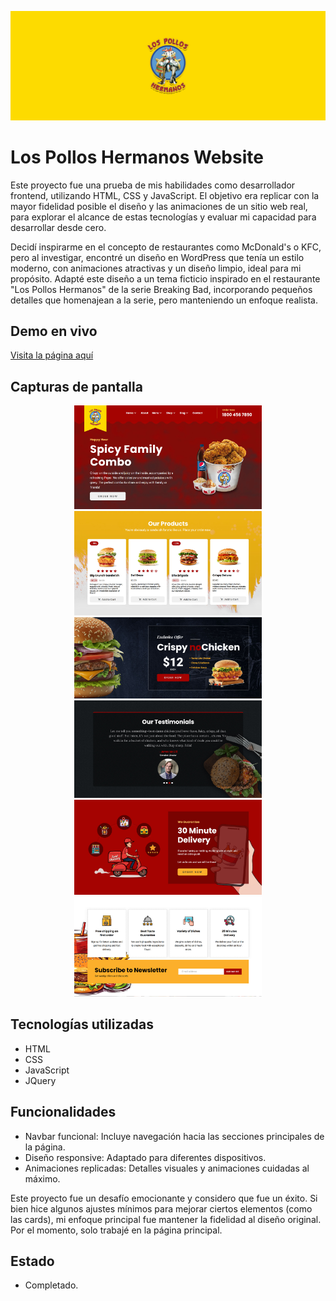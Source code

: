 ![](https://github.com/EmmaLCruz/los-pollos-hermanos-website/blob/main/img/pollos-hermanos-banner.jpg)
# Los Pollos Hermanos Website

Este proyecto fue una prueba de mis habilidades como desarrollador frontend, utilizando HTML, CSS y JavaScript. El objetivo era replicar con la mayor fidelidad posible el diseño y las animaciones de un sitio web real, para explorar el alcance de estas tecnologías y evaluar mi capacidad para desarrollar desde cero.

Decidí inspirarme en el concepto de restaurantes como McDonald's o KFC, pero al investigar, encontré un diseño en WordPress que tenía un estilo moderno, con animaciones atractivas y un diseño limpio, ideal para mi propósito. Adapté este diseño a un tema ficticio inspirado en el restaurante "Los Pollos Hermanos" de la serie Breaking Bad, incorporando pequeños detalles que homenajean a la serie, pero manteniendo un enfoque realista.

## Demo en vivo
[Visita la página aquí](https://emmalcruz.github.io/los-pollos-hermanos-website/)

## Capturas de pantalla
<p align="center">
  <img src="https://github.com/EmmaLCruz/los-pollos-hermanos-website/blob/main/img/hero-banner.jpg" alt="Vista principal" width="300px">
  <img src="https://github.com/EmmaLCruz/los-pollos-hermanos-website/blob/main/img/products-banner.jpg" alt="Productos" width="300px">
  <img src="https://github.com/EmmaLCruz/los-pollos-hermanos-website/blob/main/img/vegan-banner.jpg" alt="Vegano" width="300px">
  <img src="https://github.com/EmmaLCruz/los-pollos-hermanos-website/blob/main/img/testimonials-banner.jpg" alt="Testimonios" width="300px">
  <img src="https://github.com/EmmaLCruz/los-pollos-hermanos-website/blob/main/img/delivery-banner.jpg" alt="Delivery" width="300px">
  <img src="https://github.com/EmmaLCruz/los-pollos-hermanos-website/blob/main/img/newsletter-banner.jpg" alt="Newsletter" width="300px">
</p>


## Tecnologías utilizadas
- HTML
- CSS
- JavaScript
- JQuery

## Funcionalidades
- Navbar funcional: Incluye navegación hacia las secciones principales de la página.
- Diseño responsive: Adaptado para diferentes dispositivos.
- Animaciones replicadas: Detalles visuales y animaciones cuidadas al máximo.

Este proyecto fue un desafío emocionante y considero que fue un éxito. Si bien hice algunos ajustes mínimos para mejorar ciertos elementos (como las cards), mi enfoque principal fue mantener la fidelidad al diseño original. Por el momento, solo trabajé en la página principal.

## Estado
- Completado.
